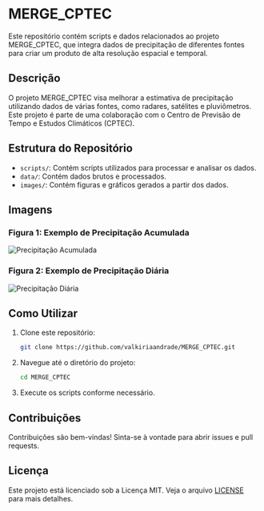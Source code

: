 # MERGE_CPTEC

Este repositório contém scripts e dados relacionados ao projeto MERGE_CPTEC, que integra dados de precipitação de diferentes fontes para criar um produto de alta resolução espacial e temporal.

## Descrição

O projeto MERGE_CPTEC visa melhorar a estimativa de precipitação utilizando dados de várias fontes, como radares, satélites e pluviômetros. Este projeto é parte de uma colaboração com o Centro de Previsão de Tempo e Estudos Climáticos (CPTEC).

## Estrutura do Repositório

- `scripts/`: Contém scripts utilizados para processar e analisar os dados.
- `data/`: Contém dados brutos e processados.
- `images/`: Contém figuras e gráficos gerados a partir dos dados.

## Imagens

### Figura 1: Exemplo de Precipitação Acumulada 

![Precipitação Acumulada](images/precipitation_accumulated.png)

### Figura 2: Exemplo de Precipitação Diária

![Precipitação Diária](images/precipitation_daily.png)

## Como Utilizar

1. Clone este repositório:
    ```bash
    git clone https://github.com/valkiriaandrade/MERGE_CPTEC.git
    ```

2. Navegue até o diretório do projeto:
    ```bash
    cd MERGE_CPTEC
    ```

3. Execute os scripts conforme necessário.

## Contribuições

Contribuições são bem-vindas! Sinta-se à vontade para abrir issues e pull requests.

## Licença

Este projeto está licenciado sob a Licença MIT. Veja o arquivo [LICENSE](LICENSE) para mais detalhes.

